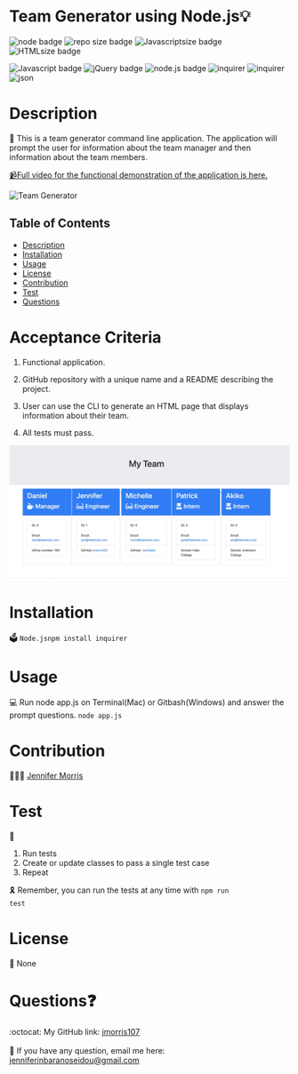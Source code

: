 
# Team Generator using Node.js💡
  
  ![node badge](https://img.shields.io/badge/node-v12.19.0-green.svg)
  ![repo size badge](https://img.shields.io/badge/reposize-6.71MB-blue.svg)
  ![Javascriptsize badge](https://img.shields.io/badge/JavaScript-64.8%-blue.svg)
  ![HTMLsize badge](https://img.shields.io/badge/HTML-35.2%-blue.svg)

  ![Javascript badge](https://img.shields.io/badge/JavaScript-yellow.svg)
  ![jQuery badge](https://img.shields.io/badge/JavaScript-blue.svg)
  ![node.js badge](https://img.shields.io/badge/node.js-green.svg)
  ![inquirer](https://img.shields.io/badge/inquirer-orange.svg)
  ![inquirer](https://img.shields.io/badge/inquirer-red.svg)
  ![json](https://img.shields.io/badge/json-orange.svg)
  
  
  # Description
  📝 This is a team generator command line application. The application will prompt the user for information about the team manager and then information about the team members.
<p>
<a href="https://youtu.be/KDYLwKzrlbc" rel="nofollow"><g-emoji class="g-emoji" alias="video_camera" fallback-src="https://github.githubassets.com/images/icons/emoji/unicode/1f4f9.png">📹</g-emoji>Full video for the functional demonstration of the application is here.</a>

![Team Generator](src/team.generator.gif)
   

  ## Table of Contents
  - [Description](#description)
  - [Installation](#installation)
  - [Usage](#usage)
  - [License](#license)
  - [Contribution](#contribution)
  - [Test](#test)
  - [Questions](#questions)

 # Acceptance Criteria
1. Functional application.
2. GitHub repository with a unique name and a README describing the project.
3. User can use the CLI to generate an HTML page that displays information about      their team.

4. All tests must pass.

![Team Generator image](src/team.generator.image.jpg)


  # Installation
  🗳 <code>Node.js</code><code>npm install inquirer</code>
  # Usage
  💻 Run node app.js on Terminal(Mac) or Gitbash(Windows) and answer the prompt questions. <code>node app.js</code>
  
  # Contribution
  👩🏻‍💻 <a href="https://github.com/jmorris107">Jennifer Morris</a>
  
  # Test
  🧩
1. Run tests
2. Create or update classes to pass a single test case
3. Repeat

🎗 Remember, you can run the tests at any time with <code>npm run test</code>
  
  # License
  🚀
  None

  # Questions❓
  :octocat: My GitHub link: [jmorris107](https://github.com/)<br />
  <br />
   📩 If you have any question, email me here: jenniferinbaranoseidou@gmail.com<br /><br />
